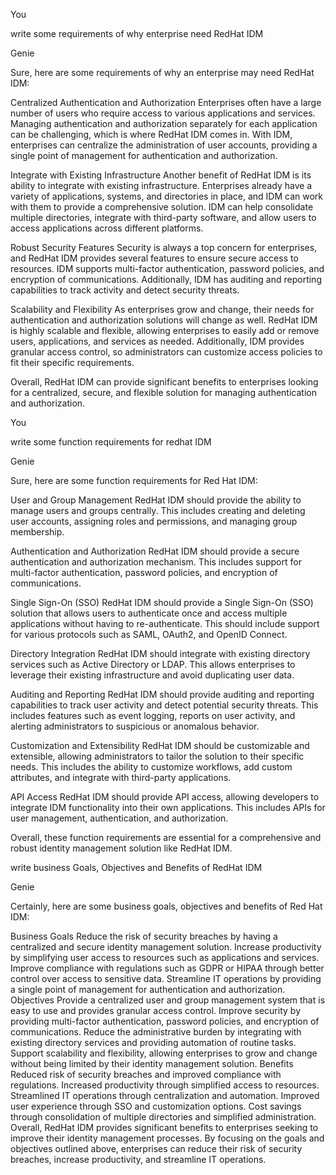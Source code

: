 You


write some requirements of why enterprise need RedHat IDM

Genie

Sure, here are some requirements of why an enterprise may need RedHat IDM:

Centralized Authentication and Authorization
Enterprises often have a large number of users who require access to various applications and services. Managing authentication and authorization separately for each application can be challenging, which is where RedHat IDM comes in. With IDM, enterprises can centralize the administration of user accounts, providing a single point of management for authentication and authorization.

Integrate with Existing Infrastructure
Another benefit of RedHat IDM is its ability to integrate with existing infrastructure. Enterprises already have a variety of applications, systems, and directories in place, and IDM can work with them to provide a comprehensive solution. IDM can help consolidate multiple directories, integrate with third-party software, and allow users to access applications across different platforms.

Robust Security Features
Security is always a top concern for enterprises, and RedHat IDM provides several features to ensure secure access to resources. IDM supports multi-factor authentication, password policies, and encryption of communications. Additionally, IDM has auditing and reporting capabilities to track activity and detect security threats.

Scalability and Flexibility
As enterprises grow and change, their needs for authentication and authorization solutions will change as well. RedHat IDM is highly scalable and flexible, allowing enterprises to easily add or remove users, applications, and services as needed. Additionally, IDM provides granular access control, so administrators can customize access policies to fit their specific requirements.

Overall, RedHat IDM can provide significant benefits to enterprises looking for a centralized, secure, and flexible solution for managing authentication and authorization.

You


write some function requirements for redhat IDM

Genie

Sure, here are some function requirements for Red Hat IDM:

User and Group Management
RedHat IDM should provide the ability to manage users and groups centrally. This includes creating and deleting user accounts, assigning roles and permissions, and managing group membership.

Authentication and Authorization
RedHat IDM should provide a secure authentication and authorization mechanism. This includes support for multi-factor authentication, password policies, and encryption of communications.

Single Sign-On (SSO)
RedHat IDM should provide a Single Sign-On (SSO) solution that allows users to authenticate once and access multiple applications without having to re-authenticate. This should include support for various protocols such as SAML, OAuth2, and OpenID Connect.

Directory Integration
RedHat IDM should integrate with existing directory services such as Active Directory or LDAP. This allows enterprises to leverage their existing infrastructure and avoid duplicating user data.

Auditing and Reporting
RedHat IDM should provide auditing and reporting capabilities to track user activity and detect potential security threats. This includes features such as event logging, reports on user activity, and alerting administrators to suspicious or anomalous behavior.

Customization and Extensibility
RedHat IDM should be customizable and extensible, allowing administrators to tailor the solution to their specific needs. This includes the ability to customize workflows, add custom attributes, and integrate with third-party applications.

API Access
RedHat IDM should provide API access, allowing developers to integrate IDM functionality into their own applications. This includes APIs for user management, authentication, and authorization.

Overall, these function requirements are essential for a comprehensive and robust identity management solution like RedHat IDM.


write business Goals, Objectives and Benefits of RedHat IDM

Genie

Certainly, here are some business goals, objectives and benefits of Red Hat IDM:

Business Goals
Reduce the risk of security breaches by having a centralized and secure identity management solution.
Increase productivity by simplifying user access to resources such as applications and services.
Improve compliance with regulations such as GDPR or HIPAA through better control over access to sensitive data.
Streamline IT operations by providing a single point of management for authentication and authorization.
Objectives
Provide a centralized user and group management system that is easy to use and provides granular access control.
Improve security by providing multi-factor authentication, password policies, and encryption of communications.
Reduce the administrative burden by integrating with existing directory services and providing automation of routine tasks.
Support scalability and flexibility, allowing enterprises to grow and change without being limited by their identity management solution.
Benefits
Reduced risk of security breaches and improved compliance with regulations.
Increased productivity through simplified access to resources.
Streamlined IT operations through centralization and automation.
Improved user experience through SSO and customization options.
Cost savings through consolidation of multiple directories and simplified administration.
Overall, RedHat IDM provides significant benefits to enterprises seeking to improve their identity management processes. By focusing on the goals and objectives outlined above, enterprises can reduce their risk of security breaches, increase productivity, and streamline IT operations.
